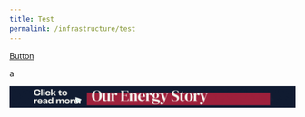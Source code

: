 ```yaml
---
title: Test
permalink: /infrastructure/test
---
```



[Button](/infrastructure/case-studies/resources#WMAnchor)


a


<a href="/infrastructure/case-studies/resources#WMAnchor" target="_blank"><img src="/images/infrastructure/constraints-and-challenges/image015.gif" ></a>

